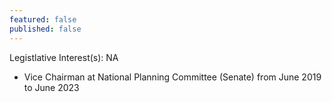 ```yaml
---
featured: false
published: false
---
```

Legistlative Interest(s): NA

* Vice Chairman at National Planning Committee (Senate) from June 2019 to June 2023